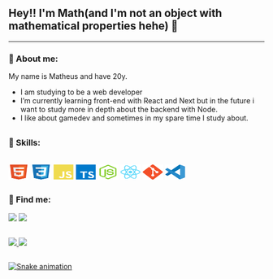## Hey!! I'm Math(and I'm not an object with mathematical properties hehe) 👋

---
### 🦝 About me:

My name is Matheus and have 20y.

- I am studying to be a web developer
- I’m currently learning front-end with React and Next but in the future i want to study more in depth about the backend 
with Node.
- I like about gamedev and sometimes in my spare time I study about.

##

### 🔧 Skills:
<div style="display: inline_block"><br>
  <img align="center" alt="Math-HTML" height="30" width="40" src="https://raw.githubusercontent.com/devicons/devicon/master/icons/html5/html5-original.svg">
  <img align="center" alt="Math-CSS" height="30" width="40" src="https://raw.githubusercontent.com/devicons/devicon/master/icons/css3/css3-original.svg">
  <img align="center" alt="Math-Js" height="30" width="40" src="https://raw.githubusercontent.com/devicons/devicon/master/icons/javascript/javascript-plain.svg">
  <img align="center" alt="Math-Ts" height="30" width="40" src="https://raw.githubusercontent.com/devicons/devicon/master/icons/typescript/typescript-plain.svg">
  <img align="center" alt="Math-Node" height="30" width="40" src="https://github.com/devicons/devicon/blob/master/icons/nodejs/nodejs-original.svg">
  <img align="center" alt="Math-React" height="30" width="40" src="https://raw.githubusercontent.com/devicons/devicon/master/icons/react/react-original.svg">
  <img align="center" alt="Math-Git" height="30" width="40" src="https://github.com/devicons/devicon/blob/master/icons/git/git-original.svg">
  <img align="center" alt="Math-Vscode" height="30" width="40" src="https://github.com/devicons/devicon/blob/master/icons/vscode/vscode-original.svg">
</div>

##

### 🔎 Find me:
<div>
  <a href = "mailto:eumathfreitas@gmail.com"><img src="https://img.shields.io/badge/Gmail-D14836?style=for-the-badge&logo=gmail&logoColor=white" target="_blank"></a>
  <a href = "mailto:https://twitter.com/mathexe_"><img src="https://img.shields.io/badge/Twitter-1DA1F2?style=for-the-badge&logo=twitter&logoColor=white" target="_blank"></a>
</div>

##

<div>
  <a href="https://github.com/Mathh19">
  <img height="180em" src="https://github-readme-stats.vercel.app/api?username=Mathh19&show_icons=true&theme=midnight-purple&include_all_commits=true&count_private=true"/>
  <img height="180em" src="https://github-readme-stats.vercel.app/api/top-langs/?username=Mathh19&layout=compact&langs_count=7&theme=midnight-purple"/>
</div>

##

![Snake animation](https://github.com/Mathh19/Mathh19/blob/output/github-contribution-grid-snake.svg)
